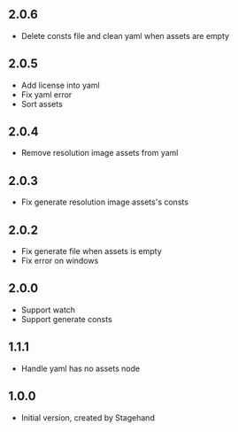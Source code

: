 ## 2.0.6

* Delete consts file and clean yaml when assets are empty

## 2.0.5

* Add license into yaml
* Fix yaml error
* Sort assets

## 2.0.4

* Remove resolution image assets from yaml

## 2.0.3

* Fix generate resolution image assets's consts

## 2.0.2

* Fix generate file when assets is empty
* Fix error on windows

## 2.0.0

* Support watch
* Support generate consts

## 1.1.1

* Handle yaml has no assets node

## 1.0.0

* Initial version, created by Stagehand
